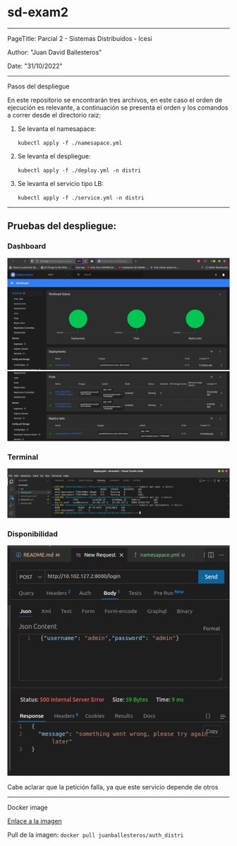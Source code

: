 # sd-exam2
---

PageTitle: Parcial 2 - Sistemas Distribuidos - Icesi

Author: "Juan David Ballesteros"

Date: "31/10/2022"

---

Pasos del despliegue

En este repositorio se encontrarán tres archivos, en este caso el orden de ejecución es relevante, a continuación se presenta el orden y los comandos a correr desde el directorio raiz:

1. Se levanta el namesapace:

    ` kubectl apply -f ./namesapace.yml `

2. Se levanta el despliegue:

    ` kubectl apply -f ./deploy.yml -n distri `

3. Se levanta el servicio tipo LB:

    ` kubectl apply -f ./service.yml -n distri `

--- 

## Pruebas del despliegue:

### Dashboard
![Evidencia 1](./src/img-01.png)
![Evidencia 2](./src/img-02.png)

### Terminal
![Evidencia 3](./src/img-03.png)

### Disponibilidad
![Evidencia 4](./src/img-04.png)

Cabe aclarar que la petición falla, ya que este servicio depende de otros

---

Docker image

[Enlace a la imagen](https://hub.docker.com/r/juanballesteros/auth_distri)

Pull de la imagen: 
`docker pull juanballesteros/auth_distri`
